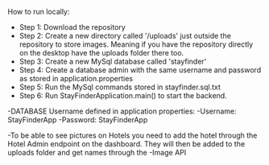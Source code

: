 

How to run locally:

- Step 1: Download the repository
- Step 2: Create a new directory called '/uploads' just outside the repository to store images. Meaning if you have the repository directly on the desktop have the uploads folder there too. 
- Step 3: Create a new MySql database called 'stayfinder'
- Step 4: Create a database admin with the same username and password as stored in application.properties
- Step 5: Run the MySql commands stored in stayfinder.sql.txt
- Step 6: Run StayFinderApplication.main() to start the backend.

-DATABASE Username defined in application properties:
-Username: StayFinderApp
-Password: StayFinderApp

-To be able to see pictures on Hotels you need to add the hotel through the Hotel Admin endpoint on the dashboard. They will then be added to the uploads folder and get names through the -Image API
